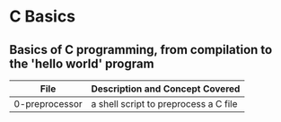 # C Basics
## Basics of C programming, from compilation to the 'hello world' program

|File         |Description and Concept Covered|
|:---:        |---|
|0-preprocessor|a shell script to preprocess a C file|

